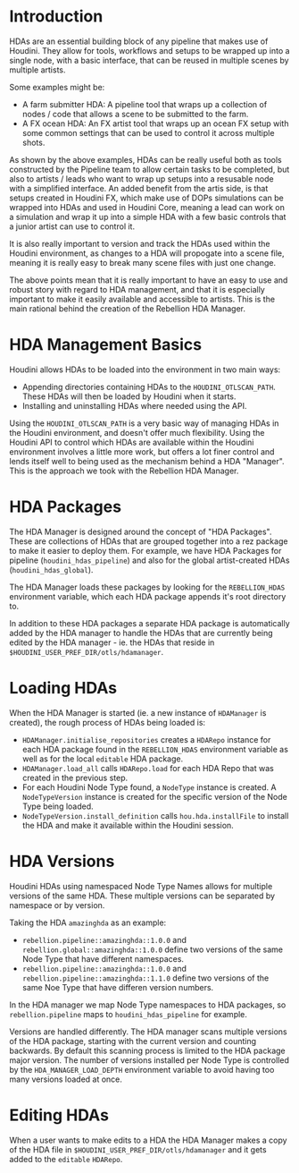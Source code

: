 # Introduction
HDAs are an essential building block of any pipeline that makes use of Houdini. They allow for tools, workflows and setups to be wrapped up into a single node, with a basic interface, that can be reused in multiple scenes by multiple artists. 

Some examples might be:
- A farm submitter HDA: A pipeline tool that wraps up a collection of nodes / code that allows a scene to be submitted to the farm.
- A FX ocean HDA: An FX artist tool that wraps up an ocean FX setup with some common settings that can be used to control it across multiple shots.

As shown by the above examples, HDAs can be really useful both as tools constructed by the Pipeline team to allow certain tasks to be completed, but also to artists / leads who want to wrap up setups into a resusable node with a simplified interface. An added benefit from the artis side, is that setups created in Houdini FX, which make use of DOPs simulations can be wrapped into HDAs and used in Houdini Core, meaning a lead can work on a simulation and wrap it up into a simple HDA with a few basic controls that a junior artist can use to control it.

It is also really important to version and track the HDAs used within the Houdini environment, as changes to a HDA will propogate into a scene file, meaning it is really easy to break many scene files with just one change.

The above points mean that it is really important to have an easy to use and robust story with regard to HDA management, and that it is especially important to make it easily available and accessible to artists. This is the main rational behind the creation of the Rebellion HDA Manager.

# HDA Management Basics
Houdini allows HDAs to be loaded into the environment in two main ways:
- Appending directories containing HDAs to the `HOUDINI_OTLSCAN_PATH`. These HDAs will then be loaded by Houdini when it starts.
- Installing and uninstalling HDAs where needed using the API.

Using the `HOUDINI_OTLSCAN_PATH` is a very basic way of managing HDAs in the Houdini environment, and doesn't offer much flexibility. Using the Houdini API to control which HDAs are available within the Houdini environment involves a little more work, but offers a lot finer control and lends itself well to being used as the mechanism behind a HDA "Manager". This is the approach we took with the Rebellion HDA Manager.

# HDA Packages
The HDA Manager is designed around the concept of "HDA Packages". These are collections of HDAs that are grouped together into a rez package to make it easier to deploy them. For example, we have HDA Packages for pipeline (`houdini_hdas_pipeline`) and also for the global artist-created HDAs (`houdini_hdas_global`).

The HDA Manager loads these packages by looking for the `REBELLION_HDAS` environment variable, which each HDA package appends it's root directory to.

In addition to these HDA packages a separate HDA package is automatically added by the HDA manager to handle the HDAs that are currently being edited by the HDA manager - ie. the HDAs that reside in `$HOUDINI_USER_PREF_DIR/otls/hdamanager`.

# Loading HDAs
When the HDA Manager is started (ie. a new instance of `HDAManager` is created), the rough process of HDAs being loaded is:
- `HDAManager.initialise_repositories` creates a `HDARepo` instance for each HDA package found in the `REBELLION_HDAS` environment variable as well as for the local `editable` HDA package.
- `HDAManager.load_all` calls `HDARepo.load` for each HDA Repo that was created in the previous step.
- For each Houdini Node Type found, a `NodeType` instance is created. A `NodeTypeVersion` instance is created for the specific version of the Node Type being loaded.
- `NodeTypeVersion.install_definition` calls `hou.hda.installFile` to install the HDA and make it available within the Houdini session.

# HDA Versions
Houdini HDAs using namespaced Node Type Names allows for multiple versions of the same HDA. These multiple versions can be separated by namespace or by version.

Taking the HDA `amazinghda` as an example:
- `rebellion.pipeline::amazinghda::1.0.0` and `rebellion.global::amazinghda::1.0.0` define two versions of the same Node Type that have different namespaces.
- `rebellion.pipeline::amazinghda::1.0.0` and `rebellion.pipeline::amazinghda::1.1.0` define two versions of the same Noe Type that have differen version numbers.

In the HDA manager we map Node Type namespaces to HDA packages, so `rebellion.pipeline` maps to `houdini_hdas_pipeline` for example.

Versions are handled differently. The HDA manager scans multiple versions of the HDA package, starting with the current version and counting backwards. By default this scanning process is limited to the HDA package major version. The number of versions installed per Node Type is controlled by the `HDA_MANAGER_LOAD_DEPTH` environment variable to avoid having too many versions loaded at once.

# Editing HDAs
When a user wants to make edits to a HDA the HDA Manager makes a copy of the HDA file in `$HOUDINI_USER_PREF_DIR/otls/hdamanager` and it gets added to the `editable` `HDARepo`.